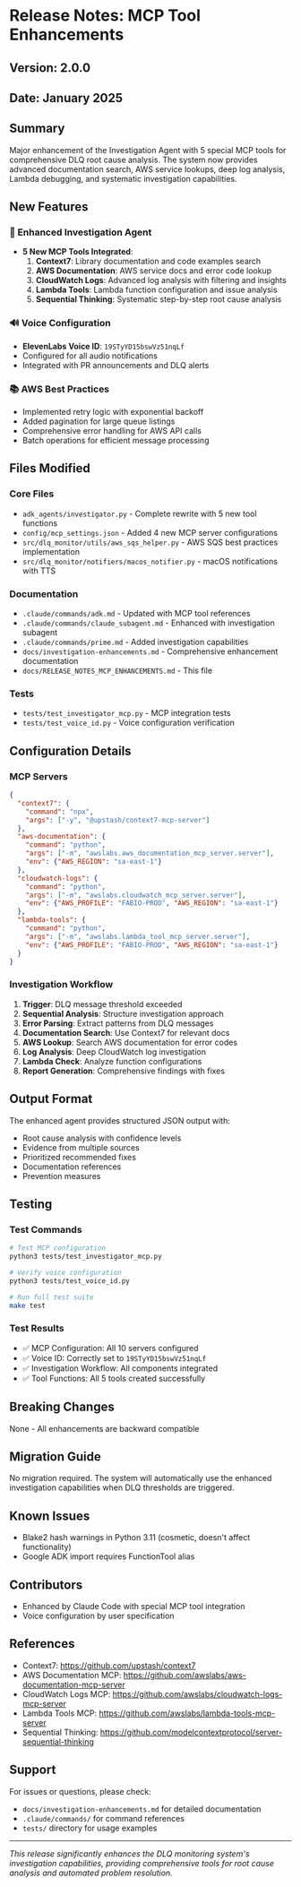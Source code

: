 # Release Notes: MCP Tool Enhancements

## Version: 2.0.0
## Date: January 2025

## Summary
Major enhancement of the Investigation Agent with 5 special MCP tools for comprehensive DLQ root cause analysis. The system now provides advanced documentation search, AWS service lookups, deep log analysis, Lambda debugging, and systematic investigation capabilities.

## New Features

### 🚀 Enhanced Investigation Agent
- **5 New MCP Tools Integrated**:
  1. **Context7**: Library documentation and code examples search
  2. **AWS Documentation**: AWS service docs and error code lookup
  3. **CloudWatch Logs**: Advanced log analysis with filtering and insights
  4. **Lambda Tools**: Lambda function configuration and issue analysis
  5. **Sequential Thinking**: Systematic step-by-step root cause analysis

### 🔊 Voice Configuration
- **ElevenLabs Voice ID**: `19STyYD15bswVz51nqLf`
- Configured for all audio notifications
- Integrated with PR announcements and DLQ alerts

### 📚 AWS Best Practices
- Implemented retry logic with exponential backoff
- Added pagination for large queue listings
- Comprehensive error handling for AWS API calls
- Batch operations for efficient message processing

## Files Modified

### Core Files
- `adk_agents/investigator.py` - Complete rewrite with 5 new tool functions
- `config/mcp_settings.json` - Added 4 new MCP server configurations
- `src/dlq_monitor/utils/aws_sqs_helper.py` - AWS SQS best practices implementation
- `src/dlq_monitor/notifiers/macos_notifier.py` - macOS notifications with TTS

### Documentation
- `.claude/commands/adk.md` - Updated with MCP tool references
- `.claude/commands/claude_subagent.md` - Enhanced with investigation subagent
- `.claude/commands/prime.md` - Added investigation capabilities
- `docs/investigation-enhancements.md` - Comprehensive enhancement documentation
- `docs/RELEASE_NOTES_MCP_ENHANCEMENTS.md` - This file

### Tests
- `tests/test_investigator_mcp.py` - MCP integration tests
- `tests/test_voice_id.py` - Voice configuration verification

## Configuration Details

### MCP Servers
```json
{
  "context7": {
    "command": "npx",
    "args": ["-y", "@upstash/context7-mcp-server"]
  },
  "aws-documentation": {
    "command": "python",
    "args": ["-m", "awslabs.aws_documentation_mcp_server.server"],
    "env": {"AWS_REGION": "sa-east-1"}
  },
  "cloudwatch-logs": {
    "command": "python",
    "args": ["-m", "awslabs.cloudwatch_mcp_server.server"],
    "env": {"AWS_PROFILE": "FABIO-PROD", "AWS_REGION": "sa-east-1"}
  },
  "lambda-tools": {
    "command": "python",
    "args": ["-m", "awslabs.lambda_tool_mcp_server.server"],
    "env": {"AWS_PROFILE": "FABIO-PROD", "AWS_REGION": "sa-east-1"}
  }
}
```

### Investigation Workflow
1. **Trigger**: DLQ message threshold exceeded
2. **Sequential Analysis**: Structure investigation approach
3. **Error Parsing**: Extract patterns from DLQ messages
4. **Documentation Search**: Use Context7 for relevant docs
5. **AWS Lookup**: Search AWS documentation for error codes
6. **Log Analysis**: Deep CloudWatch log investigation
7. **Lambda Check**: Analyze function configurations
8. **Report Generation**: Comprehensive findings with fixes

## Output Format
The enhanced agent provides structured JSON output with:
- Root cause analysis with confidence levels
- Evidence from multiple sources
- Prioritized recommended fixes
- Documentation references
- Prevention measures

## Testing

### Test Commands
```bash
# Test MCP configuration
python3 tests/test_investigator_mcp.py

# Verify voice configuration
python3 tests/test_voice_id.py

# Run full test suite
make test
```

### Test Results
- ✅ MCP Configuration: All 10 servers configured
- ✅ Voice ID: Correctly set to `19STyYD15bswVz51nqLf`
- ✅ Investigation Workflow: All components integrated
- ✅ Tool Functions: All 5 tools created successfully

## Breaking Changes
None - All enhancements are backward compatible

## Migration Guide
No migration required. The system will automatically use the enhanced investigation capabilities when DLQ thresholds are triggered.

## Known Issues
- Blake2 hash warnings in Python 3.11 (cosmetic, doesn't affect functionality)
- Google ADK import requires FunctionTool alias

## Contributors
- Enhanced by Claude Code with special MCP tool integration
- Voice configuration by user specification

## References
- Context7: https://github.com/upstash/context7
- AWS Documentation MCP: https://github.com/awslabs/aws-documentation-mcp-server
- CloudWatch Logs MCP: https://github.com/awslabs/cloudwatch-logs-mcp-server
- Lambda Tools MCP: https://github.com/awslabs/lambda-tools-mcp-server
- Sequential Thinking: https://github.com/modelcontextprotocol/server-sequential-thinking

## Support
For issues or questions, please check:
- `docs/investigation-enhancements.md` for detailed documentation
- `.claude/commands/` for command references
- `tests/` directory for usage examples

---
*This release significantly enhances the DLQ monitoring system's investigation capabilities, providing comprehensive tools for root cause analysis and automated problem resolution.*